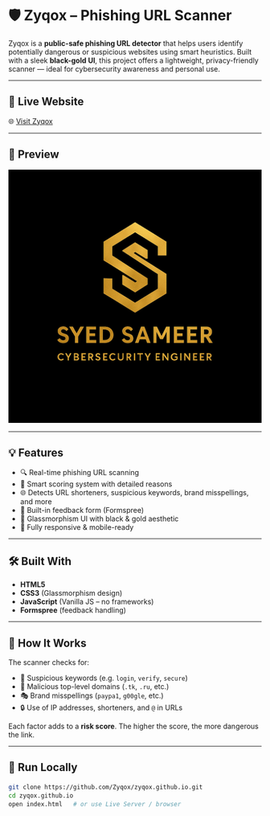 # 🛡️ Zyqox – Phishing URL Scanner

Zyqox is a **public-safe phishing URL detector** that helps users identify potentially dangerous or suspicious websites using smart heuristics. Built with a sleek **black-gold UI**, this project offers a lightweight, privacy-friendly scanner — ideal for cybersecurity awareness and personal use.

---

## 🚀 Live Website

🌐 [Visit Zyqox](https://zyqox.github.io)

---

## 📸 Preview

![Zyqox Screenshot](https://github.com/Zyqox/zyqox.github.io/blob/main/Logo_1.png?raw=true)

---

## 💡 Features

- 🔍 Real-time phishing URL scanning
- 🧠 Smart scoring system with detailed reasons
- 🌐 Detects URL shorteners, suspicious keywords, brand misspellings, and more
- 💬 Built-in feedback form (Formspree)
- 🎨 Glassmorphism UI with black & gold aesthetic
- 📱 Fully responsive & mobile-ready

---

## 🛠️ Built With

- **HTML5**
- **CSS3** (Glassmorphism design)
- **JavaScript** (Vanilla JS – no frameworks)
- **Formspree** (feedback handling)

---

## 🧠 How It Works

The scanner checks for:
- 🚩 Suspicious keywords (e.g. `login`, `verify`, `secure`)
- 🔗 Malicious top-level domains (`.tk`, `.ru`, etc.)
- 🎭 Brand misspellings (`paypa1`, `g00gle`, etc.)
- 🔒 Use of IP addresses, shorteners, and `@` in URLs

Each factor adds to a **risk score**. The higher the score, the more dangerous the link.

---

## 🧪 Run Locally

```bash
git clone https://github.com/Zyqox/zyqox.github.io.git
cd zyqox.github.io
open index.html   # or use Live Server / browser
